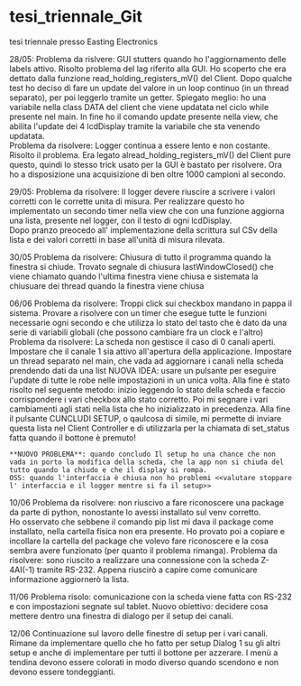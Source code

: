 # tesi_triennale_Git

tesi triennale presso Easting Electronics


28/05:
    Problema da rislvere: GUI stutters quando ho l'aggiornamento delle labels attivo. 
        Risolto problema del lag riferito alla GUI. Ho scoperto che era dettato dalla funzione read_holding_registers_mV() del Client. Dopo qualche test ho deciso di fare un update del valore in un loop continuo (in un thread separato), per poi leggerlo tramite un getter.
        Spiegato meglio: ho una variabile nella class DATA del client che viene updatata nel ciclo while presente nel main. In fine ho il comando update presente nella view, che abilita l'update dei 4 lcdDisplay tramite la variabile che sta venendo updatata.   
    Problema da risolvere: Logger continua a essere lento e non costante.
        Risolto il problema. Era legato alread_holding_registers_mV() del Client pure questo, quindi lo stesso trick usato per la GUI è bastato per risolvere. Ora ho a disposizione una acquisizione di ben oltre 1000 campioni al secondo.

29/05:
    Problema da risolvere: Il logger devere riuscire a scrivere i valori corretti con le corrette unita di misura. 
        Per realizzare questo ho implementato un secondo timer nella view che con una funzione aggiorna una lista, presente nel logger, con il testo di ogni lcdDisplay.  
        Dopo pranzo preocedo all' implementazione della scrittura sul CSv della lista e dei valori corretti in base all'unità di misura rilevata.

30/05
    Problema da risolvere: Chiusura di tutto il programma quando la finestra si chiude.
        Trovato segnale di chiusura lastWindowClosed() che viene chiamato quando l'ultima finestra viene chiusa e sistemata la chiusuare dei thread quando la finestra viene chiusa

06/06
    Problema da risolvere: Troppi click sui checkbox mandano in pappa il sistema.
        Provare a risolvere con un timer che esegue tutte le funzioni necessarie ogni secondo e che utilizza lo stato del tasto che è dato da una serie di variabili globali (che possono cambiare fra un clock e l'altro)
    Problema da risolvere: La scheda non gestisce il caso di 0 canali aperti.
        Impostare che il canale 1 sia attivo all'apertura della applicazione.
        Impostare un thread separato nel main, che vada ad aggiornare i canali nella scheda prendendo dati da una list
        NUOVA IDEA: usare un pulsante per eseguire l'update di tutte le robe nelle impostazioni in un unica volta.
        Alla fine è stato risolto nel seguente metodo: inizio leggendo lo stato della scheda e faccio corrispondere i vari checkbox allo stato corretto. Poi mi segnare i vari cambiamenti agli stati nella lista che ho inizializzato in precedenza. Alla fine il pulsante CUNCLUDI SETUP, o qaulcosa di simile, mi permette di inviare questa lista nel Client Controller e di utilizzarla per la chiamata di set_status fatta quando il bottone è premuto!    

    **NUOVO PROBLEMA**: quando concludo Il setup ho una chance che non vada in porto la modifica della scheda, che la app non si chiuda del tutto quando la chiudo e che il display si rompa.  
    OSS: quando l'interfaccia è chiusa non ho problemi <<valutare stoppare l' interfaccia e il logger mentre si fa il setup>>

10/06 
    Problema da risolvere: non riuscivo a fare riconoscere una package da parte di python, nonostante lo avessi installato sul venv corretto.   
        Ho osservato che sebbene il comando pip list mi dava il package come installato, nella cartella fisica non era presente. Ho provato poi a copiare e incollare la cartella del package che volevo fare riconoscere e la cosa sembra avere funzionato (per quanto il problema rimanga).
    Problema da risolvere: sono riuscito a realizzare una connessione con la scheda Z-4AI(-1) tramite RS-232.
        Appena riuscirò a capire come comunicare informazione aggiornerò la lista.

11/06
    Problema risolo: comunicazione con la scheda viene fatta con RS-232 e con impostazioni segnate sul tablet.
    Nuovo obiettivo: decidere cosa mettere dentro una finestra di dialogo per il setup dei canali.

12/06
    Continuazione sul lavoro delle finestre di setup per i vari canali.
    Rimane da implementare quello che ho fatto per setup Dialog 1 su gli altri setup e anche di implementare per tutti il bottone per azzerare.
    I menù a tendina devono essere colorati in modo diverso quando scendono e non devono essere tondeggianti.